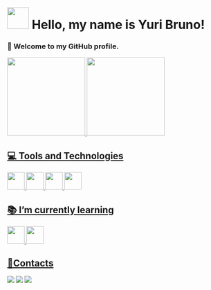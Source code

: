 # <img src="https://cdn.jsdelivr.net/gh/devicons/devicon@latest/icons/github/github-original.svg" width="50" height="50"/> Hello, my name is Yuri Bruno! 
 
### 👋 Welcome to my GitHub profile.

<div>
  <a href="https://github.com/yuribrunoss">
  <img loading="lazy" height="180em" src="https://github-readme-stats.vercel.app/api/top-langs/?username=yuribrunoss&layout=compact&langs_count=7&theme=dracula"/>
  <img loading="lazy" height="180em" src="https://github-readme-stats.vercel.app/api?username=yuribrunoss&show_icons=true&theme=dracula&include_all_commits=true&count_private=true"/>
</div>

## 💻 Tools and Technologies

<div>
  <img src="https://cdn.jsdelivr.net/gh/devicons/devicon@latest/icons/html5/html5-original.svg" width="40" height="40"/>
  <img src="https://cdn.jsdelivr.net/gh/devicons/devicon@latest/icons/css3/css3-original.svg" width="40" height="40"/>
  <img src="https://cdn.jsdelivr.net/gh/devicons/devicon@latest/icons/javascript/javascript-plain.svg" width="40" height="40"/>
  <img loading="lazy" src="https://cdn.jsdelivr.net/gh/devicons/devicon/icons/git/git-original.svg" width="40" height="40"/>
<div>


## 📚 I’m currently learning

<div>
  <img src="https://cdn.jsdelivr.net/gh/devicons/devicon@latest/icons/java/java-original.svg" width="40" height="40"/>
  <img src="https://cdn.jsdelivr.net/gh/devicons/devicon@latest/icons/python/python-original.svg" width="40" height="40"/>
<div>

## 👤Contacts
<div>
<a href="https://instagram.com/_yuribruno" target="_blank"><img loading="lazy" src="https://img.shields.io/badge/-Instagram-%23E4405F?style=for-the-badge&logo=instagram&logoColor=white" target="_blank"></a>
<a href = "mailto:yuribruno.pessoal@gmail.com"><img loading="lazy" src="https://img.shields.io/badge/Gmail-D14836?style=for-the-badge&logo=gmail&logoColor=white" target="_blank"></a>
<a href="https://www.linkedin.com/in/yuri-bruno" target="_blank"><img loading="lazy" src="https://img.shields.io/badge/-LinkedIn-%230077B5?style=for-the-badge&logo=linkedin&logoColor=white" target="_blank"></a>   
</div>




  
<!--
**yuribrunoss/yuribrunoss** is a ✨ _special_ ✨ repository because its `README.md` (this file) appears on your GitHub profile.

Here are some ideas to get you started:

- 🔭 I’m currently working on ...
- 🌱 I’m currently learning ...
- 👯 I’m looking to collaborate on ...
- 🤔 I’m looking for help with ...
- 💬 Ask me about ...
- 📫 How to reach me: ...
- 😄 Pronouns: ...
- ⚡ Fun fact: ...

![Snake animation](https://github.com/yuribrunoss/yuribrunoss/blob/output/github-contribution-grid-snake.svg)

-->
